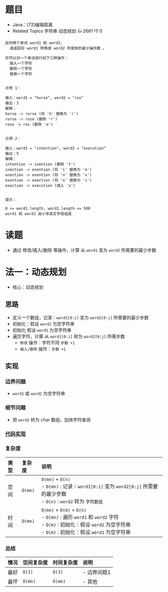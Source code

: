 # 题目

- Java：[72]编辑距离
- Related Topics 字符串 动态规划 👍 2661 👎 0

```text
给你两个单词 word1 和 word2， 
  请返回将 word1 转换成 word2 所使用的最少操作数 。 

你可以对一个单词进行如下三种操作： 
  插入一个字符 
  删除一个字符 
  替换一个字符 


示例 1： 

输入：word1 = "horse", word2 = "ros"
输出：3
解释：
horse -> rorse (将 'h' 替换为 'r')
rorse -> rose (删除 'r')
rose -> ros (删除 'e')


示例 2： 

输入：word1 = "intention", word2 = "execution"
输出：5
解释：
intention -> inention (删除 't')
inention -> enention (将 'i' 替换为 'e')
enention -> exention (将 'n' 替换为 'x')
exention -> exection (将 'n' 替换为 'c')
exection -> execution (插入 'u')


提示： 

0 <= word1.length, word2.length <= 500 
word1 和 word2 由小写英文字母组成 
```

# 读题

- 通过 修改/插入/删除 等操作，计算 从 `word1` 变为 `word2` 所需要的最少步数

# 法一：动态规划

- 核心：动态规划

## 思路

- 定义一个数组，记录：`word1[0:i]` 变为 `word2[0:j]` 所需要的最少步数
- 初始化：假设 `word2` 为空字符串
- 初始化 假设 `word1` 为空字符串
- 遍历字符，计算 从 `word1[0:i]` 转为 `word2[0:j]` 所需步数
  - `修改` 操作：字符不同 `步数 +1`
  - `插入/删除` 操作：`步数 +1`

## 实现

### 边界问题

- `word1` 或 `word2` 为空字符串

### 细节问题

- 把 `word2` 转为 char 数组，加快字符查询

### [代码实现](Demo01.java)

### 复杂度

类型 | 复杂度 | 说明
:--- |:--- |:---
空间 | `O(mn)` | `O(mn)` + `O(n)` </br> - `O(mn)` : 记录：`word1[0:i]` 变为 `word2[0:j]` 所需要的最少步数 </br> - `O(n)` : `word2` 转为 `字符数组`
时间 | `O(mn)` | `O(mn)` + `O(m)` + `O(n)` </br> - `O(mn)` : 遍历 `word1` 和 `word2` 字符 </br> - `O(m)` : 初始化：假设 `word2` 为空字符串 </br> - `O(m)` : 初始化：假设 `word1` 为空字符串

### 总结

情况 | 空间复杂度 | 时间复杂度 | 说明
:--- |:--- |:--- |:---
最好 | `O(1)` | `O(1)` | - 边界问题1
最坏 | `O(mn)` | `O(mn)` | - 其他
